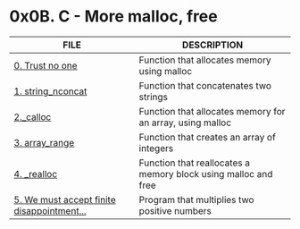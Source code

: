 # 0x0B. C - More malloc, free

FILE | DESCRIPTION
----|----
[0. Trust no one](./0-malloc_checked.c) | Function that allocates memory using malloc
[1. string_nconcat](./1-string_nconcat.c) | Function that concatenates two strings
[2._calloc](./2-calloc.c) | Function that allocates memory for an array, using malloc
[3. array_range](./3-array_range.c) | Function that creates an array of integers
[4. _realloc](./100-realloc.c) | Function that reallocates a memory block using malloc and free
[5. We must accept finite disappointment...](./101-mul.c) | Program that multiplies two positive numbers
